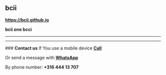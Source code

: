 ## <strong>bcii</strong>
<a href="https://bcii.github.io/"><strong>https://bcii.github.io</strong></a>

<strong>bcii one bcci</strong>
<hr>
<!-- bcii
<p>Theme Name: bcii one
<p>Theme URI: https://bcii.github.io
<p>Author: bcii
<p>Author URI: https://bcii.github.io
<p>Description: bcii one
<p>Version: 1.0.1
<p>License: GNU General Public License v2 or later
<p>License URI: https://www.gnu.org/licenses/gpl-2.0.html
<p>Tags: bcii
   <link rel="shortcut icon" href="/favicon.ico" type="image/x-icon">
   <link rel="icon" href="/favicon.ico" type="image/x-icon">
     {% if site.google_analytics %}
       <script async src="https://www.googletagmanager.com/gtag/js?id={{ site.google_analytics }}"></script>
       <script>
         window.dataLayer = window.dataLayer || [];
         function gtag(){dataLayer.push(arguments);}
         gtag('js', new Date());
         gtag('config', '{{ site.google_analytics }}');
       </script>
     {% endif %}
     <meta charset="UTF-8">
{% seo %}
    <meta name="title" content="Bcii">
    <meta name="description" content="bcii">
    <meta name="keywords" content="bcii, BCII">
    <meta name="robots" content="index, follow">
    <meta http-equiv="Content-Type" content="text/html; charset=utf-8">
    <meta name="language" content="English">
    <meta name="author" content="bcii">
    <meta name="viewport" content="width=device-width, initial-scale=1">
    <meta name="theme-color" content="#157878">
    <meta name="apple-mobile-web-app-status-bar-style" content="black-translucent">
    <link rel="stylesheet" href="{{ '/assets/css/style.css?v=' | append: site.github.build_revision | relative_url }}">
    <style>
.button {
  background-color: #4CAF50;
  border: none;
  color: white;
  padding: 2px 6px;
  text-align: center;
  text-decoration: none;
  display: inline-block;
  font-size: 16px;
  margin: 1px 1px;
  cursor: pointer;
}
</style>
  </head>
  <body>
    <header>
      <h1><center><a href="https://bcii.github.io/"><strong>bcii.github.io</strong></a></center></h1>
      <center><a href="https://bcii.github.io/" class="button"><strong>Home</strong></a> <a href="https://bcii.github.io/about" class="button"><strong>About</strong></a> <a href="https://bcii.github.io/contact" class="button"><strong>Contact</strong></a></center>
    </header>
    <main id="content" class="main-content" role="main">
      {{ content }}
      <footer class="site-footer">
        <center><a href="https://bcii.github.io/privacy-policy">Privacy Policy</a></center>
        <center>Copyright © 2019 bcii</center>
      </footer>
    </main>
  </body>
</html>
-->
<hr>
### <strong>Contact us</strong>
If You use a mobile device <a href="tel:31644413707"><strong>Call</strong></a>

Or send a message with <a href="https://wa.me/31644413707" target="_blank" rel="noopener"><strong>WhatsApp</strong></a>

By phone number: <strong>+316 444 13 707</strong>
